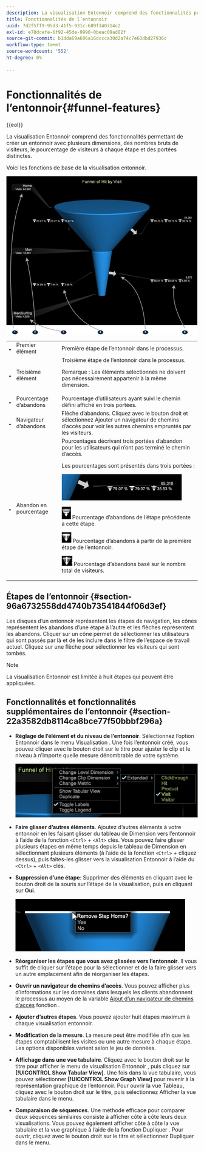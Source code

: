 ```yaml
---
description: La visualisation Entonnoir comprend des fonctionnalités permettant de créer un entonnoir avec plusieurs dimensions, des nombres bruts de visiteurs, le pourcentage de visiteurs à chaque étape et des portées distinctes.
title: Fonctionnalités de l’entonnoir
uuid: 7d2f5ff9-95d3-41f5-931c-689f140714c2
exl-id: e78dcefe-6f92-45de-9990-0beac09ad82f
source-git-commit: b1dda69a606a16dccca30d2a74c7e63dbd27936c
workflow-type: tm+mt
source-wordcount: '552'
ht-degree: 0%

---
```


# Fonctionnalités de l’entonnoir{#funnel-features}

{{eol}}

La visualisation Entonnoir comprend des fonctionnalités permettant de créer un entonnoir avec plusieurs dimensions, des nombres bruts de visiteurs, le pourcentage de visiteurs à chaque étape et des portées distinctes.

Voici les fonctions de base de la visualisation entonnoir.

![](assets/funnel_visualization_capture.png)

<table id="table_49A08740CEE74D64B6F9C37CD91F1AE5"> 
 <tbody> 
  <tr> 
   <td colname="col01"> <img id="image_0C1701833FE049708CE38ADEB5EC7EEF" src="assets/funnel_visualization_capture_1.png" /> </td> 
   <td colname="col1"> Premier élément </td> 
   <td colname="col2"> Première étape de l’entonnoir dans le processus. </td> 
  </tr> 
  <tr> 
   <td colname="col01"> <img id="image_EF8AF94D833B4A249959B76F8FAF2318" src="assets/funnel_visualization_capture_2.png" /> </td> 
   <td colname="col1"> Troisième élément </td> 
   <td colname="col2">Troisième étape de l’entonnoir dans le processus. <p><p>Remarque : Les éléments sélectionnés ne doivent pas nécessairement appartenir à la même dimension. </p></p></td> 
  </tr> 
  <tr> 
   <td colname="col01"> <img id="image_F3C5130B52234FAC9DEB50279F94FF90" src="assets/funnel_visualization_capture_3.png" /> </td> 
   <td colname="col1"> Pourcentage d’abandons </td> 
   <td colname="col2"> Pourcentage d’utilisateurs ayant suivi le chemin défini affiché en trois portées. </td> 
  </tr> 
  <tr> 
   <td colname="col01"> <img id="image_3F030396CEB14528980F5B965113BD36" src="assets/funnel_visualization_capture_4.png" /> </td> 
   <td colname="col1"> Navigateur d’abandons </td> 
   <td colname="col2">Flèche d’abandons. Cliquez avec le bouton droit et sélectionnez <span class="uicontrol"> Ajouter un navigateur de chemins d’accès</span> pour voir les autres chemins empruntés par les visiteurs. </td> 
  </tr> 
  <tr> 
   <td colname="col01"> <img id="image_0DA7567BDBDF4BEF9CA840D2F88A414E" src="assets/funnel_visualization_capture_5.png" /> </td> 
   <td colname="col1"> Abandon en pourcentage </td> 
   <td colname="col2">Pourcentages décrivant trois portées d’abandon pour les utilisateurs qui n’ont pas terminé le chemin d’accès. <p>Les pourcentages sont présentés dans trois portées : </p><p><img id="image_B85C46DDF12C41D5BF213D5F9DC04967" placement="break" src="assets/funnel_path_browser_5.png" /></p><p><img id="image_BC37007D7B4B425C8F87905CE68F0114" src="assets/funnel_path_browser_6.png" /> Pourcentage d’abandons de l’étape précédente à cette étape. </p><p><img id="image_B10866B083424360AFF1B19E836A94CF" src="assets/funnel_path_browser_7.png" /> Pourcentage d’abandons à partir de la première étape de l’entonnoir. </p><p><img id="image_19B9AE916B584E18A82F5D5E10674414" src="assets/funnel_path_browser_8.png" /> Pourcentage d’abandons basé sur le nombre total de visiteurs. </p></td> 
  </tr> 
 </tbody> 
</table>

## Étapes de l’entonnoir {#section-96a6732558dd4740b73541844f06d3ef}

Les disques d’un entonnoir représentent les étapes de navigation, les cônes représentent les abandons d’une étape à l’autre et les flèches représentent les abandons. Cliquer sur un cône permet de sélectionner les utilisateurs qui sont passés par là et de les inclure dans le filtre de l’espace de travail actuel. Cliquez sur une flèche pour sélectionner les visiteurs qui sont tombés.

>[!NOTE]
>
>La visualisation Entonnoir est limitée à huit étapes qui peuvent être appliquées.

## Fonctionnalités et fonctionnalités supplémentaires de l’entonnoir {#section-22a3582db8114ca8bce77f50bbbf296a}

* **Réglage de l’élément et du niveau de l’entonnoir**. Sélectionnez l’option Entonnoir dans le menu Visualisation . Une fois l’entonnoir créé, vous pouvez cliquer avec le bouton droit sur le titre pour ajuster le clip et le niveau à n’importe quelle mesure dénombrable de votre système.

   ![](assets/funnel_path_browser_9.png)

* **Faire glisser d’autres éléments**. Ajoutez d’autres éléments à votre entonnoir en les faisant glisser du tableau de Dimension vers l’entonnoir à l’aide de la fonction `<Ctrl>` + `<Alt>` clés. Vous pouvez faire glisser plusieurs étapes en même temps depuis le tableau de Dimension en sélectionnant plusieurs éléments (à l’aide de la fonction `<Ctrl>` + cliquez dessus), puis faites-les glisser vers la visualisation Entonnoir à l’aide du `<Ctrl>` + `<Alt>` clés.
* **Suppression d’une étape**: Supprimer des éléments en cliquant avec le bouton droit de la souris sur l’étape de la visualisation, puis en cliquant sur **Oui**.

   ![](assets/funnel_path_browser_4.png)

* **Réorganiser les étapes que vous avez glissées vers l’entonnoir**. Il vous suffit de cliquer sur l’étape pour la sélectionner et de la faire glisser vers un autre emplacement afin de réorganiser les étapes.
* **Ouvrir un navigateur de chemins d’accès**. Vous pouvez afficher plus d’informations sur les domaines dans lesquels les clients abandonnent le processus au moyen de la variable [Ajout d’un navigateur de chemins d’accès](../../../../home/c-get-started/c-analysis-vis/c-funnel-visualization/c-path-browser-funnel.md#concept-b0cedf7a28ae422696ded1258c9a4119) fonction .

* **Ajouter d’autres étapes**. Vous pouvez ajouter huit étapes maximum à chaque visualisation entonnoir.
* **Modification de la mesure**. La mesure peut être modifiée afin que les étapes comptabilisent les visites ou une autre mesure à chaque étape. Les options disponibles varient selon le jeu de données.
* **Affichage dans une vue tabulaire**. Cliquez avec le bouton droit sur le titre pour afficher le menu de visualisation Entonnoir , puis cliquez sur **[!UICONTROL Show Tabular View]**. Une fois dans la vue tabulaire, vous pouvez sélectionner **[!UICONTROL Show Graph View]** pour revenir à la représentation graphique de l’entonnoir. Pour ouvrir la vue Tableau, cliquez avec le bouton droit sur le titre, puis sélectionnez Afficher la vue tabulaire dans le menu.

* **Comparaison de séquences**. Une méthode efficace pour comparer deux séquences similaires consiste à afficher côte à côte leurs deux visualisations. Vous pouvez également afficher côte à côte la vue tabulaire et la vue graphique à l’aide de la fonction Dupliquer . Pour ouvrir, cliquez avec le bouton droit sur le titre et sélectionnez Dupliquer dans le menu.
